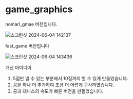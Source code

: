 # game_graphics



nomarl_gmae 버전입니다.

![스크린샷 2024-06-04 142137](https://github.com/Joohawnee/game_graphics/assets/164468178/6c89a9dc-2ccf-4dd1-98cc-eb09f50561e9)






fast_game 버전입니다

![스크린샷 2024-06-04 143436](https://github.com/Joohawnee/game_graphics/assets/164468178/053280c3-ce8e-4b50-8bd4-8b5f3c33145e)



개선 아이디어

1. 5점만 낼 수 있는 부분에서 10점까지 할 수 있게 만들었습니다.
2. 공을 하나 더 추가하여 조금 더 어렵게 구사하였습니다.
3. 공과 테니스의 속도가 빠른 버전을 만들었습니다.
